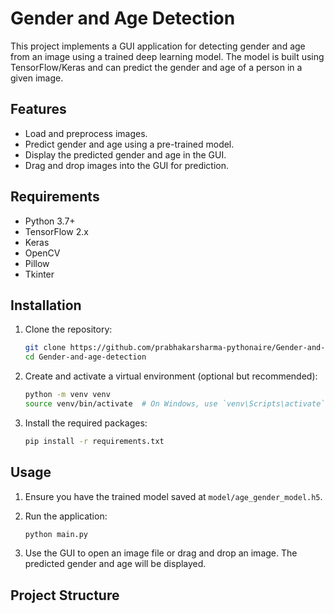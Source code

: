 # Gender and Age Detection

This project implements a GUI application for detecting gender and age from an image using a trained deep learning model. The model is built using TensorFlow/Keras and can predict the gender and age of a person in a given image.

## Features

- Load and preprocess images.
- Predict gender and age using a pre-trained model.
- Display the predicted gender and age in the GUI.
- Drag and drop images into the GUI for prediction.

## Requirements

- Python 3.7+
- TensorFlow 2.x
- Keras
- OpenCV
- Pillow
- Tkinter

## Installation

1. Clone the repository:
    ```sh
    git clone https://github.com/prabhakarsharma-pythonaire/Gender-and-age-detection.git
    cd Gender-and-age-detection
    ```

2. Create and activate a virtual environment (optional but recommended):
    ```sh
    python -m venv venv
    source venv/bin/activate  # On Windows, use `venv\Scripts\activate`
    ```

3. Install the required packages:
    ```sh
    pip install -r requirements.txt
    ```

## Usage

1. Ensure you have the trained model saved at `model/age_gender_model.h5`.

2. Run the application:
    ```sh
    python main.py
    ```

3. Use the GUI to open an image file or drag and drop an image. The predicted gender and age will be displayed.

## Project Structure


